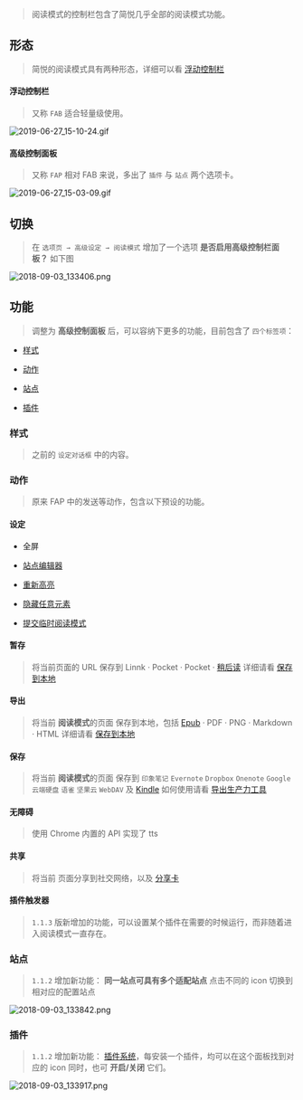 > 阅读模式的控制栏包含了简悦几乎全部的阅读模式功能。

形态
---

> 简悦的阅读模式具有两种形态，详细可以看 [浮动控制栏](浮动控制面板（FAP）与浮动控制栏（FAB）)

#### 浮动控制栏

> 又称 `FAB` 适合轻量级使用。

![2019-06-27_15-10-24.gif](https://i.loli.net/2019/06/27/5d146c3273ecd34745.gif)

#### 高级控制面板

> 又称 `FAP` 相对 FAB 来说，多出了 `插件` 与 `站点` 两个选项卡。

![2019-06-27_15-03-09.gif](https://i.loli.net/2019/06/27/5d146a7b95e9045622.gif)

## 切换

> 在 `选项页 → 高级设定 → 阅读模式` 增加了一个选项 **是否启用高级控制栏面板？** 如下图 

![2018-09-03_133406.png](https://i.loli.net/2018/09/03/5b8cc83673970.png)

功能
---

> 调整为 **高级控制面板** 后，可以容纳下更多的功能，目前包含了 `四个标签项`：

- [样式](阅读模式?id=样式)

- [动作](阅读模式?id=动作)

- [站点](阅读模式?id=站点)

- [插件](阅读模式?id=插件)

### 样式
> 之前的 `设定对话框` 中的内容。

### 动作
> 原来 FAP 中的发送等动作，包含以下预设的功能。

#### 设定

- 全屏

- [站点编辑器](站点编辑器)

- [重新高亮](重新高亮)

- [隐藏任意元素](隐藏任意元素)

- [提交临时阅读模式](临时阅读模式)

#### 暂存

> 将当前页面的 URL 保存到 Linnk · Pocket · Pocket · [稍后读](稍后读) 详细请看 [保存到本地](保存到本地)

#### 导出

> 将当前 **阅读模式**的页面 保存到本地，包括  [Epub](发送到-Epub) · PDF · PNG · Markdown · HTML 详细请看 [保存到本地](保存到本地)

#### 保存

> 将当前 **阅读模式**的页面 保存到 `印象笔记` `Evernote`  `Dropbox` `Onenote` `Google 云端硬盘` `语雀` `坚果云` `WebDAV` 及 [Kindle](发送到-Kindle)  如何使用请看 [导出生产力工具](导出生产力工具) 

#### 无障碍

> 使用 Chrome 内置的 API 实现了 tts 

#### 共享

> 将当前 页面分享到社交网络，以及 [分享卡](分享卡)

#### 插件触发器

> `1.1.3` 版新增加的功能，可以设置某个插件在需要的时候运行，而非随着进入阅读模式一直存在。

### 站点
> `1.1.2` 增加新功能： **同一站点可具有多个适配站点** 点击不同的 icon 切换到相对应的配置站点

![2018-09-03_133842.png](https://i.loli.net/2018/09/03/5b8cc9e6b06c9.png)

### 插件
> `1.1.2` 增加新功能： [插件系统](插件系统)，每安装一个插件，均可以在这个面板找到对应的 icon 同时，也可 **开启/关闭** 它们。

![2018-09-03_133917.png](https://i.loli.net/2018/09/03/5b8cca48376e8.png)

